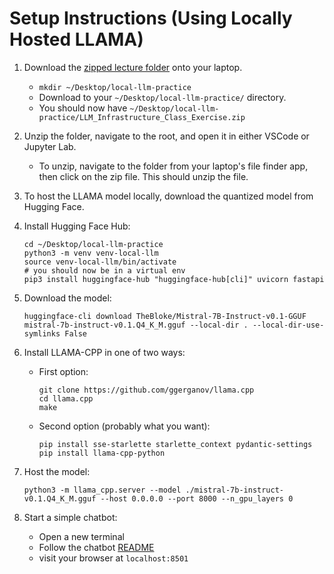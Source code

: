 # Setup Instructions (Using Locally Hosted LLAMA)

1. Download the [zipped lecture folder](https://drive.google.com/file/d/1s3an7jfe4upxEZhvoLSsnK2I8bzKYYOd/view?usp=drive_link) onto your laptop.
      * `mkdir ~/Desktop/local-llm-practice`
      * Download to your `~/Desktop/local-llm-practice/` directory.
      * You should now have `~/Desktop/local-llm-practice/LLM_Infrastructure_Class_Exercise.zip`
3. Unzip the folder, navigate to the root, and open it in either VSCode or Jupyter Lab.
      * To unzip, navigate to the folder from your laptop's file finder app, then click on the zip file. This should unzip the file.
5. To host the LLAMA model locally, download the quantized model from Hugging Face.
6. Install Hugging Face Hub:
   ```
   cd ~/Desktop/local-llm-practice
   python3 -m venv venv-local-llm
   source venv-local-llm/bin/activate
   # you should now be in a virtual env
   pip3 install huggingface-hub "huggingface-hub[cli]" uvicorn fastapi
   ```
7. Download the model:
   ```
   huggingface-cli download TheBloke/Mistral-7B-Instruct-v0.1-GGUF mistral-7b-instruct-v0.1.Q4_K_M.gguf --local-dir . --local-dir-use-symlinks False
   ```
8. Install LLAMA-CPP in one of two ways:
   * First option:
     ```
     git clone https://github.com/ggerganov/llama.cpp
     cd llama.cpp
     make
     ```
   * Second option (probably what you want):
     ```
     pip install sse-starlette starlette_context pydantic-settings
     pip install llama-cpp-python
     ```
9. Host the model:
   ```
   python3 -m llama_cpp.server --model ./mistral-7b-instruct-v0.1.Q4_K_M.gguf --host 0.0.0.0 --port 8000 --n_gpu_layers 0
   ```

10. Start a simple chatbot:
    * Open a new terminal
    * Follow the chatbot [README](local-chatbot/README.md)
    * visit your browser at `localhost:8501`
